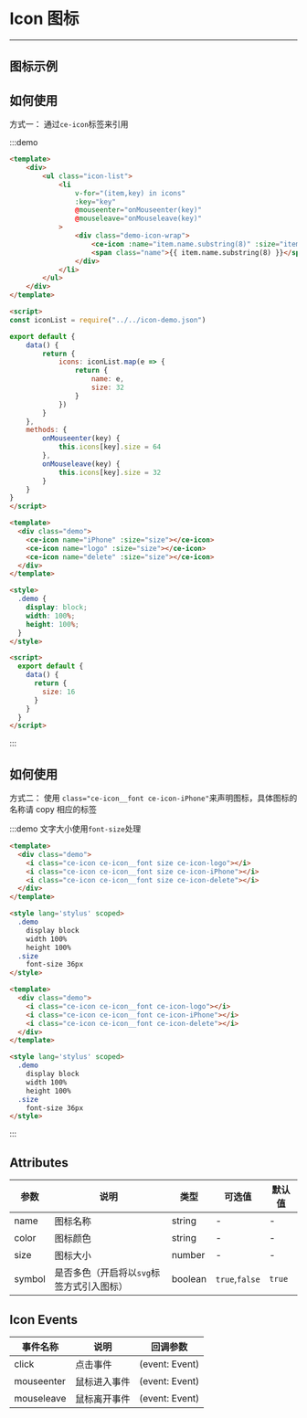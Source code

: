 # Icon 图标

<!-- {.md} -->

---

<!-- {.md} -->

## 图标示例

<!-- {.md} -->

<ce-icon-demo-zh></ce-icon-demo-zh>

## 如何使用

<!-- {.md} -->

方式一：<!-- {.md} -->
通过<!-- {.md} -->`ce-icon`标签来引用

:::demo

```html
<template>
	<div>
		<ul class="icon-list">
			<li
				v-for="(item,key) in icons"
				:key="key"
				@mouseenter="onMouseenter(key)"
				@mouseleave="onMouseleave(key)"
			>
				<div class="demo-icon-wrap">
					<ce-icon :name="item.name.substring(8)" :size="item.size"></ce-icon>
					<span class="name">{{ item.name.substring(8) }}</span>
				</div>
			</li>
		</ul>
	</div>
</template>

<script>
const iconList = require("../../icon-demo.json")

export default {
	data() {
		return {
			icons: iconList.map(e => {
				return {
					name: e,
					size: 32
				}
			})
		}
	},
	methods: {
		onMouseenter(key) {
			this.icons[key].size = 64
		},
		onMouseleave(key) {
			this.icons[key].size = 32
		}
	}
}
</script>
```

```html
<template>
  <div class="demo">
    <ce-icon name="iPhone" :size="size"></ce-icon>
    <ce-icon name="logo" :size="size"></ce-icon>
    <ce-icon name="delete" :size="size"></ce-icon>
  </div>
</template>

<style>
  .demo {
    display: block;
    width: 100%;
    height: 100%;
  }
</style>

<script>
  export default {
    data() {
      return {
        size: 16
      }
    }
  }
</script>
```

:::

## 如何使用

<!-- {.md} -->

方式二：<!-- {.md} -->
使用 <!-- {.md} -->`class="ce-icon__font ce-icon-iPhone"`来声明图标，具体图标的名称请 copy 相应的标签

:::demo 文字大小使用`font-size`处理

```html
<template>
  <div class="demo">
    <i class="ce-icon ce-icon__font size ce-icon-logo"></i>
    <i class="ce-icon ce-icon__font size ce-icon-iPhone"></i>
    <i class="ce-icon ce-icon__font size ce-icon-delete"></i>
  </div>
</template>

<style lang='stylus' scoped>
  .demo
    display block
    width 100%
    height 100%
  .size
    font-size 36px
</style>
```

```html
<template>
  <div class="demo">
    <i class="ce-icon ce-icon__font ce-icon-logo"></i>
    <i class="ce-icon ce-icon__font ce-icon-iPhone"></i>
    <i class="ce-icon ce-icon__font ce-icon-delete"></i>
  </div>
</template>

<style lang='stylus' scoped>
  .demo
    display block
    width 100%
    height 100%
  .size
    font-size 36px
</style>
```

:::

## Attributes

<!-- {.md} -->

| 参数   | 说明                                      | 类型    | 可选值         | 默认值 |
| ------ | ----------------------------------------- | ------- | -------------- | ------ |
| name   | 图标名称                                  | string  | -              | -      |
| color  | 图标颜色                                  | string  | -              | -      |
| size   | 图标大小                                  | number  | -              | -      |
| symbol | 是否多色（开启将以`svg`标签方式引入图标） | boolean | `true`,`false` | `true` |

## Icon Events

<!-- {.md} -->

| 事件名称   | 说明         | 回调参数       |
| ---------- | ------------ | -------------- |
| click      | 点击事件     | (event: Event) |
| mouseenter | 鼠标进入事件 | (event: Event) |
| mouseleave | 鼠标离开事件 | (event: Event) |
